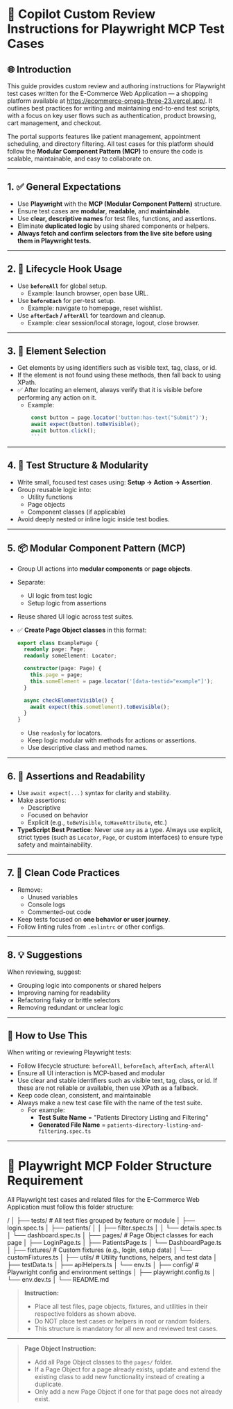 # 🧠 Copilot Custom Review Instructions for Playwright MCP Test Cases

## 🌐 Introduction

This guide provides custom review and authoring instructions for Playwright test cases written for the E-Commerce Web Application — a shopping platform available at https://ecommerce-omega-three-23.vercel.app/. It outlines best practices for writing and maintaining end-to-end test scripts, with a focus on key user flows such as authentication, product browsing, cart management, and checkout.

The portal supports features like patient management, appointment scheduling, and directory filtering. All test cases for this platform should follow the **Modular Component Pattern (MCP)** to ensure the code is scalable, maintainable, and easy to collaborate on.

---

## 1. ✅ General Expectations

- Use **Playwright** with the **MCP (Modular Component Pattern)** structure.
- Ensure test cases are **modular**, **readable**, and **maintainable**.
- Use **clear, descriptive names** for test files, functions, and assertions.
- Eliminate **duplicated logic** by using shared components or helpers.
- **Always fetch and confirm selectors from the live site before using them in Playwright tests.**

---

## 2. 🔁 Lifecycle Hook Usage

- Use **`beforeAll`** for global setup.
  - Example: launch browser, open base URL.
- Use **`beforeEach`** for per-test setup.
  - Example: navigate to homepage, reset wishlist.
- Use **`afterEach` / `afterAll`** for teardown and cleanup.
  - Example: clear session/local storage, logout, close browser.

---

## 3. 🎯 Element Selection

- Get elements by using identifiers such as visible text, tag, class, or id.
- If the element is not found using these methods, then fall back to using XPath.
- ✅ After locating an element, always verify that it is visible before performing any action on it.
  - Example:
    ````ts
     const button = page.locator('button:has-text("Submit")');
     await expect(button).toBeVisible();
     await button.click();
     ```
    ````

---

## 4. 🧱 Test Structure & Modularity

- Write small, focused test cases using: **Setup → Action → Assertion**.
- Group reusable logic into:
  - Utility functions
  - Page objects
  - Component classes (if applicable)
- Avoid deeply nested or inline logic inside test bodies.

---

## 5. 📦 Modular Component Pattern (MCP)

- Group UI actions into **modular components** or **page objects**.
- Separate:
  - UI logic from test logic
  - Setup logic from assertions
- Reuse shared UI logic across test suites.
- ✅ **Create Page Object classes** in this format:

  ```ts
  export class ExamplePage {
    readonly page: Page;
    readonly someElement: Locator;

    constructor(page: Page) {
      this.page = page;
      this.someElement = page.locator('[data-testid="example"]');
    }

    async checkElementVisible() {
      await expect(this.someElement).toBeVisible();
    }
  }
  ```

  - Use `readonly` for locators.
  - Keep logic modular with methods for actions or assertions.
  - Use descriptive class and method names.

---

## 6. 🧪 Assertions and Readability

- Use `await expect(...)` syntax for clarity and stability.
- Make assertions:
  - Descriptive
  - Focused on behavior
  - Explicit (e.g., `toBeVisible`, `toHaveAttribute`, etc.)
- **TypeScript Best Practice:** Never use `any` as a type. Always use explicit, strict types (such as `Locator`, `Page`, or custom interfaces) to ensure type safety and maintainability.

---

## 7. 🧼 Clean Code Practices

- Remove:
  - Unused variables
  - Console logs
  - Commented-out code
- Keep tests focused on **one behavior or user journey**.
- Follow linting rules from `.eslintrc` or other configs.

---

## 8. 💡 Suggestions

When reviewing, suggest:

- Grouping logic into components or shared helpers
- Improving naming for readability
- Refactoring flaky or brittle selectors
- Removing redundant or unclear logic

---

## 🧹 How to Use This

When writing or reviewing Playwright tests:

- Follow lifecycle structure: `beforeAll`, `beforeEach`, `afterEach`, `afterAll`
- Ensure all UI interaction is MCP-based and modular
- Use clear and stable identifiers such as visible text, tag, class, or id. If these are not reliable or available, then use XPath as a fallback.
- Keep code clean, consistent, and maintainable
- Always make a new test case file with the name of the test suite.
  - For example:
    - **Test Suite Name** = "Patients Directory Listing and Filtering"
    - **Generated File Name** = `patients-directory-listing-and-filtering.spec.ts`

---

# 📁 Playwright MCP Folder Structure Requirement

All Playwright test cases and related files for the E-Commerce Web Application must follow this folder structure:

/
│
├── tests/ # All test files grouped by feature or module
│ ├── login.spec.ts
│ ├── patients/
│ │ ├── filter.spec.ts
│ │ └── details.spec.ts
│ └── dashboard.spec.ts
│
├── pages/ # Page Object classes for each page
│ ├── LoginPage.ts
│ ├── PatientsPage.ts
│ └── DashboardPage.ts
│
├── fixtures/ # Custom fixtures (e.g., login, setup data)
│ └── customFixtures.ts
│
├── utils/ # Utility functions, helpers, and test data
│ ├── testData.ts
│ ├── apiHelpers.ts
│ └── env.ts
│
├── config/ # Playwright config and environment settings
│ ├── playwright.config.ts
│ └── env.dev.ts
│
└── README.md

> **Instruction:**
>
> - Place all test files, page objects, fixtures, and utilities in their respective folders as shown above.
> - Do NOT place test cases or helpers in root or random folders.
> - This structure is mandatory for all new and reviewed test cases.

---

> **Page Object Instruction:**
>
> - Add all Page Object classes to the `pages/` folder.
> - If a Page Object for a page already exists, update and extend the existing class to add new functionality instead of creating a duplicate.
> - Only add a new Page Object if one for that page does not already exist.

